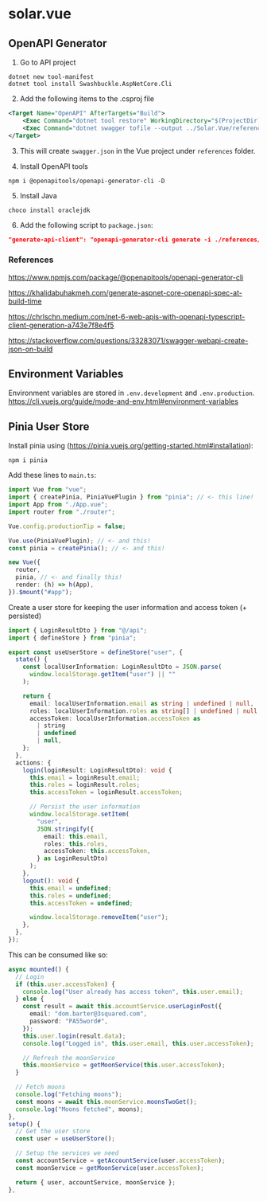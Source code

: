 # solar.vue

## OpenAPI Generator

1. Go to API project

```
dotnet new tool-manifest
dotnet tool install Swashbuckle.AspNetCore.Cli
```

2. Add the following items to the .csproj file

```xml
<Target Name="OpenAPI" AfterTargets="Build">
    <Exec Command="dotnet tool restore" WorkingDirectory="$(ProjectDir)" />
    <Exec Command="dotnet swagger tofile --output ../Solar.Vue/references/swagger.json $(OutputPath)$(AssemblyName).dll v1" WorkingDirectory="$(ProjectDir)" />
</Target>
```

3. This will create `swagger.json` in the Vue project under `references` folder.

4. Install OpenAPI tools

```
npm i @openapitools/openapi-generator-cli -D
```

5. Install Java

```
choco install oraclejdk
```

6. Add the following script to `package.json`:

```json
"generate-api-client": "openapi-generator-cli generate -i ./references/swagger.json -g typescript-axios -o ./src/api/"
```

### References

https://www.npmjs.com/package/@openapitools/openapi-generator-cli

https://khalidabuhakmeh.com/generate-aspnet-core-openapi-spec-at-build-time

https://chrlschn.medium.com/net-6-web-apis-with-openapi-typescript-client-generation-a743e7f8e4f5

https://stackoverflow.com/questions/33283071/swagger-webapi-create-json-on-build

## Environment Variables

Environment variables are stored in `.env.development` and `.env.production`.
https://cli.vuejs.org/guide/mode-and-env.html#environment-variables

## Pinia User Store

Install pinia using (https://pinia.vuejs.org/getting-started.html#installation):

```
npm i pinia
```

Add these lines to `main.ts`:

```ts
import Vue from "vue";
import { createPinia, PiniaVuePlugin } from "pinia"; // <- this line!
import App from "./App.vue";
import router from "./router";

Vue.config.productionTip = false;

Vue.use(PiniaVuePlugin); // <- and this!
const pinia = createPinia(); // <- and this!

new Vue({
  router,
  pinia, // <- and finally this!
  render: (h) => h(App),
}).$mount("#app");
```

Create a user store for keeping the user information and access token (+ persisted)

```ts
import { LoginResultDto } from "@/api";
import { defineStore } from "pinia";

export const useUserStore = defineStore("user", {
  state() {
    const localUserInformation: LoginResultDto = JSON.parse(
      window.localStorage.getItem("user") || ""
    );

    return {
      email: localUserInformation.email as string | undefined | null,
      roles: localUserInformation.roles as string[] | undefined | null,
      accessToken: localUserInformation.accessToken as
        | string
        | undefined
        | null,
    };
  },
  actions: {
    login(loginResult: LoginResultDto): void {
      this.email = loginResult.email;
      this.roles = loginResult.roles;
      this.accessToken = loginResult.accessToken;

      // Persist the user information
      window.localStorage.setItem(
        "user",
        JSON.stringify({
          email: this.email,
          roles: this.roles,
          accessToken: this.accessToken,
        } as LoginResultDto)
      );
    },
    logout(): void {
      this.email = undefined;
      this.roles = undefined;
      this.accessToken = undefined;

      window.localStorage.removeItem("user");
    },
  },
});
```

This can be consumed like so:

```ts
async mounted() {
  // Login
  if (this.user.accessToken) {
    console.log("User already has access token", this.user.email);
  } else {
    const result = await this.accountService.userLoginPost({
      email: "dom.barter@3squared.com",
      password: "PA55word#",
    });
    this.user.login(result.data);
    console.log("Logged in", this.user.email, this.user.accessToken);

    // Refresh the moonService
    this.moonService = getMoonService(this.user.accessToken);
  }

  // Fetch moons
  console.log("Fetching moons");
  const moons = await this.moonService.moonsTwoGet();
  console.log("Moons fetched", moons);
},
setup() {
  // Get the user store
  const user = useUserStore();

  // Setup the services we need
  const accountService = getAccountService(user.accessToken);
  const moonService = getMoonService(user.accessToken);

  return { user, accountService, moonService };
},
```
